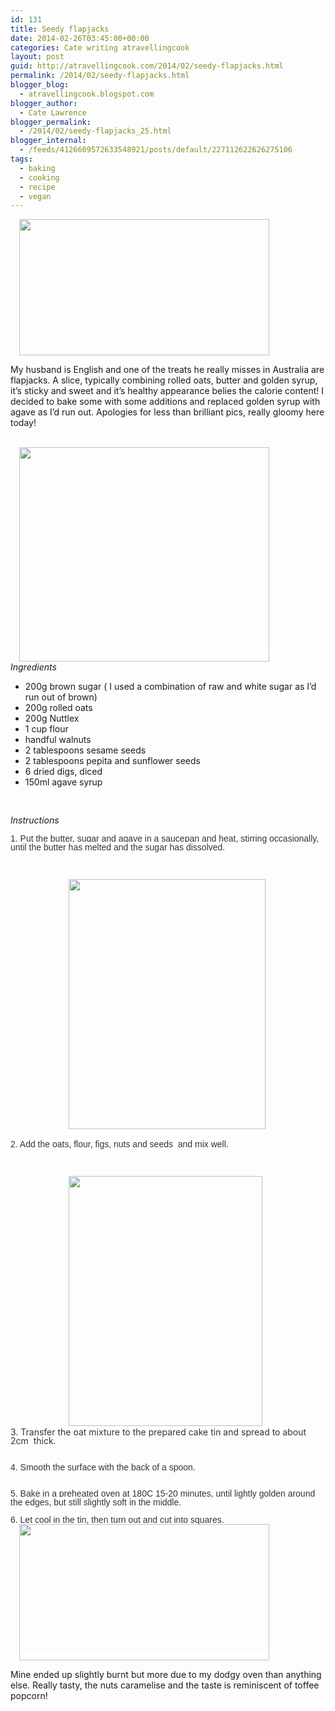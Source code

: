 ```yaml
---
id: 131
title: Seedy flapjacks
date: 2014-02-26T03:45:00+00:00
categories: Cate writing atravellingcook
layout: post
guid: http://atravellingcook.com/2014/02/seedy-flapjacks.html
permalink: /2014/02/seedy-flapjacks.html
blogger_blog:
  - atravellingcook.blogspot.com
blogger_author:
  - Cate Lawrence
blogger_permalink:
  - /2014/02/seedy-flapjacks_25.html
blogger_internal:
  - /feeds/4126609572633548921/posts/default/227112622626275106
tags:
  - baking
  - cooking
  - recipe
  - vegan
---
```


  <a style="margin-left: 1em; margin-right: 1em; text-align: center;" href="http://3.bp.blogspot.com/-R-lXHbk150E/U9ZnRrB47kI/AAAAAAAAJBU/DCW8w2T9UdQ/s1600/Fig-and-Date-Flapjacks.jpg"><img src="http://3.bp.blogspot.com/-R-lXHbk150E/U9ZnRrB47kI/AAAAAAAAJBU/DCW8w2T9UdQ/s1600/Fig-and-Date-Flapjacks.jpg" alt="" width="400" height="218" border="0" /></a>






  My husband is English and one of the treats he really misses in Australia are flapjacks. A slice, typically combining rolled oats, butter and golden syrup, it&#8217;s sticky and sweet and it&#8217;s healthy appearance belies the calorie content! I decided to bake some with some additions and replaced golden syrup with agave as I&#8217;d run out. Apologies for less than brilliant pics, really gloomy here today! 



                         <a style="background-color: white; line-height: 16px; margin-left: 1em; margin-right: 1em; text-align: center;" href="http://3.bp.blogspot.com/-iesBtSKDrew/Uw1TxfQLxEI/AAAAAAAAIIM/LTnR-NAnnf8/s1600/12784137144_e2176deab7_c.jpg"><img src="http://3.bp.blogspot.com/-iesBtSKDrew/Uw1TxfQLxEI/AAAAAAAAIIM/LTnR-NAnnf8/s1600/12784137144_e2176deab7_c.jpg" alt="" width="400" height="343" border="0" /></a><br /> <i>Ingredients</i>





  <ul>
    <li>
      200g brown sugar ( I used a combination of raw and white sugar as I&#8217;d run out of brown)
    </li>
    <li>
      200g rolled oats
    </li>
    <li>
      200g Nuttlex
    </li>
    <li>
      1 cup flour
    </li>
    <li>
      handful walnuts
    </li>
    <li>
      2 tablespoons sesame seeds
    </li>
    <li>
      2 tablespoons pepita and sunflower seeds
    </li>
    <li>
      6 dried digs, diced
    </li>
    <li>
      150ml agave syrup
    </li>
  </ul>



  <span style="font-family: Times, Times New Roman, serif;"> 



  <i>Instructions</i>



  <span style="background-color: white; color: #333333; font-family: Arial, Helvetica, sans-serif; line-height: 1em;">1. Put the butter, sugar and agave in a saucepan and heat, stirring occasionally, until the butter has melted and the sugar has dissolved. 



  <span style="color: #333333; font-family: Times, Times New Roman, serif;"><span style="line-height: 16px;"> 



                      <a style="background-color: white; font-family: Times, 'Times New Roman', serif; line-height: 16px; margin-left: 1em; margin-right: 1em; text-align: center;" href="http://4.bp.blogspot.com/-LHXtu_PJr8U/Uw1Tu99NfvI/AAAAAAAAIH8/Snep7xwUyDo/s1600/12783702065_19e21d8ed7_c.jpg"><img src="http://4.bp.blogspot.com/-LHXtu_PJr8U/Uw1Tu99NfvI/AAAAAAAAIH8/Snep7xwUyDo/s1600/12783702065_19e21d8ed7_c.jpg" alt="" width="315" height="400" border="0" /></a>



  <span style="background-color: white; color: #333333; font-family: Arial, Helvetica, sans-serif; line-height: 1em;">2. Add the oats, flour, figs, nuts and seeds  and mix well.



  <span style="color: #333333; font-family: Times, Times New Roman, serif;"><span style="line-height: 16px;"> 



                      <a style="line-height: 16px; margin-left: 1em; margin-right: 1em; text-align: center;" href="http://3.bp.blogspot.com/-6i-tgCDad3A/Uw1TweQwgTI/AAAAAAAAIIE/P3lnRsEnIqc/s1600/12783805783_ec3ddb7873_c.jpg"><img src="http://3.bp.blogspot.com/-6i-tgCDad3A/Uw1TweQwgTI/AAAAAAAAIIE/P3lnRsEnIqc/s1600/12783805783_ec3ddb7873_c.jpg" alt="" width="310" height="400" border="0" /></a><span style="line-height: 16px;"><br /> <span style="background-color: white; color: #333333; line-height: 1em;">3. Transfer the oat mixture to the prepared cake tin and spread to about 2cm  thick.<br /> <span style="background-color: white; color: #333333; font-family: Arial, Helvetica, sans-serif; line-height: 1em;"><br /> 



  <span style="background-color: white; color: #333333; font-family: Arial, Helvetica, sans-serif; line-height: 1em;">4. Smooth the surface with the back of a spoon. <br /> <span style="background-color: white; color: #333333; font-family: Arial, Helvetica, sans-serif; line-height: 1em;"><br /> 



  <span style="background-color: white; color: #333333; font-family: Arial, Helvetica, sans-serif; line-height: 1em;">5. Bake in a preheated oven at 180C 15-20 minutes, until lightly golden around the edges, but still slightly soft in the middle.



  <span style="background-color: white; color: #333333; font-family: Arial, Helvetica, sans-serif; line-height: 1em;">6. Let cool in the tin, then turn out and cut into squares.  <a style="margin-left: 1em; margin-right: 1em; text-align: center;" href="http://3.bp.blogspot.com/-R-lXHbk150E/U9ZnRrB47kI/AAAAAAAAJBU/DCW8w2T9UdQ/s1600/Fig-and-Date-Flapjacks.jpg"><img src="http://3.bp.blogspot.com/-R-lXHbk150E/U9ZnRrB47kI/AAAAAAAAJBU/DCW8w2T9UdQ/s1600/Fig-and-Date-Flapjacks.jpg" alt="" width="400" height="218" border="0" /></a>



  Mine ended up slightly burnt but more due to my dodgy oven than anything else. Really tasty, the nuts caramelise and the taste is reminiscent of toffee popcorn! 



